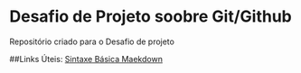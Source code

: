 # Desafio de Projeto soobre Git/Github
Repositório criado para o Desafio de projeto

##Links Úteis:
[Sintaxe Básica Maekdown](https://www.markdownguide.org/basic-sintaxe)
